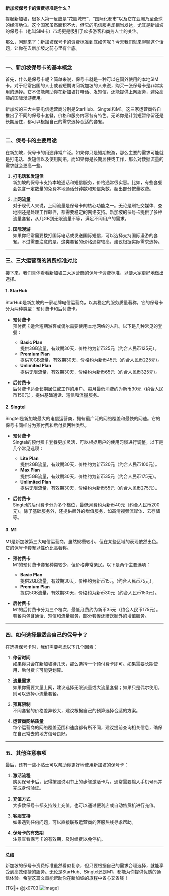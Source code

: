 **新加坡保号卡的资费标准是什么？**

提起新加坡，很多人第一反应是“花园城市”、“国际化都市”以及它在亚洲乃至全球的经济地位。这个国家虽然面积不大，但它的电信服务却相当发达，尤其是新加坡的保号卡（也叫SIM卡）市场更是吸引了众多游客和商务人士的关注。

那么，问题来了：新加坡保号卡的资费标准到底如何呢？今天我们就来聊聊这个话题，让你在去新加坡之前心里有个底。

---

### 一、新加坡保号卡的基本概念

首先，什么是保号卡呢？简单来说，保号卡就是一种可以在国外使用的本地SIM卡。对于经常出国的人士或者短期访问新加坡的人来说，购买一张保号卡是非常实用的选择。它不仅能帮助你在新加坡打电话、发短信，还能提供上网服务，避免高额的国际漫游费用。

新加坡的三大主要电信运营商分别是StarHub、Singtel和M1。这三家运营商各自推出了不同的保号卡套餐，价格和服务内容各有特色。无论你是计划短暂停留还是长期居住，都可以根据自己的需求选择合适的套餐。

---

### 二、保号卡的主要用途

在新加坡，保号卡的用途非常广泛。如果你只是短期旅游，那么主要的需求可能就是打电话、发短信以及使用网络。而如果你是长期居住或工作，那么对数据流量的需求就会更高一些。

1. **打电话和发短信**  
   新加坡的保号卡支持本地通话和短信服务，价格通常很实惠。比如，有些套餐会包含一定数量的免费本地通话分钟数和短信条数，超出部分按量收费。

2. **上网流量**  
   对于现代人来说，上网流量是保号卡的核心功能之一。无论是刷社交媒体、查地图还是处理工作邮件，都需要稳定的网络支持。新加坡的保号卡提供了多种流量套餐，从几GB到无限流量不等，满足不同用户的需求。

3. **国际漫游**  
   如果你经常需要拨打国际电话或发送国际短信，可以选择支持国际漫游的套餐。不过需要注意的是，这类套餐的价格通常较高，建议根据实际需求选择。

---

### 三、三大运营商的资费标准对比

接下来，我们具体看看新加坡三大运营商的保号卡资费标准，以便大家更好地做出选择。

#### 1. StarHub

StarHub是新加坡的一家老牌电信运营商，以其稳定的服务质量著称。它的保号卡分为两种类型：预付费卡和后付费卡。

- **预付费卡**  
  预付费卡适合短期游客或偶尔需要使用本地网络的人群。以下是几种常见的套餐：

  - **Basic Plan**  
    提供3GB流量，有效期30天，价格约为新币25元（约合人民币125元）。
  - **Premium Plan**  
    提供10GB流量，有效期30天，价格约为新币45元（约合人民币225元）。
  - **Unlimited Plan**  
    提供无限流量，有效期30天，价格约为新币65元（约合人民币325元）。

- **后付费卡**  
  后付费卡适合长期居住或工作的用户。每月最低消费约为新币30元（约合人民币150元），提供基础通话、短信和流量服务。

#### 2. Singtel

Singtel是新加坡最大的电信运营商，拥有最广泛的网络覆盖和最快的网速。它的保号卡同样分为预付费和后付费两种类型。

- **预付费卡**  
  Singtel的预付费卡套餐更加灵活，可以根据用户的使用习惯进行调整。以下是几个常见选项：

  - **Lite Plan**  
    提供2GB流量，有效期30天，价格约为新币20元（约合人民币100元）。
  - **Max Plan**  
    提供5GB流量，有效期30天，价格约为新币35元（约合人民币175元）。
  - **Unlimited Plan**  
    提供无限流量，有效期30天，价格约为新币55元（约合人民币275元）。

- **后付费卡**  
  Singtel的后付费卡分为多个档位，最低月费约为新币40元（约合人民币200元）。除了基础服务外，还提供额外的增值服务，如高清视频流媒体、云存储等。

#### 3. M1

M1是新加坡第三大电信运营商，虽然规模较小，但在某些区域的表现依然出色。它的保号卡套餐以性价比高著称。

- **预付费卡**  
  M1的预付费卡套餐种类较少，但价格非常亲民。以下是两个主要选项：

  - **Basic Plan**  
    提供2GB流量，有效期30天，价格约为新币15元（约合人民币75元）。
  - **Premium Plan**  
    提供5GB流量，有效期30天，价格约为新币30元（约合人民币150元）。

- **后付费卡**  
  M1的后付费卡分为三个档次，最低月费约为新币35元（约合人民币175元）。套餐内包含通话、短信和流量服务，部分套餐还赠送额外的增值服务。

---

### 四、如何选择最适合自己的保号卡？

在选择保号卡时，我们需要考虑以下几个因素：

1. **停留时间**  
   如果你只会在新加坡待几天，那么选择一个预付费卡即可。如果需要长期使用，后付费卡可能更划算。

2. **流量需求**  
   如果你需要大量上网，建议选择无限流量或大流量套餐；如果只是偶尔使用，则可以选择小流量套餐。

3. **预算限制**  
   不同套餐的价格差异较大，建议根据自己的预算选择合适的方案。

4. **运营商网络质量**  
   每个运营商的网络覆盖范围和速度都有所不同，建议提前查询相关信息，确保在自己常去的地方信号良好。

---

### 五、其他注意事项

最后，还有一些小贴士可以帮助你更好地使用新加坡的保号卡：

1. **激活流程**  
   购买保号卡后，记得按照说明书上的步骤激活卡片。通常需要输入手机号码并完成身份验证。

2. **充值方式**  
   大多数保号卡都支持线上充值，也可以通过便利店或自动售货机进行充值。

3. **客服支持**  
   如果遇到任何问题，可以直接联系运营商的客服热线寻求帮助。

4. **保号卡的有效期**  
   注意查看保号卡的有效期，及时续费以免停机。

---

**总结**  

新加坡的保号卡资费标准虽然看似复杂，但只要根据自己的需求合理选择，就能享受到高效便捷的服务。无论是StarHub、Singtel还是M1，都能为你提供优质的通信体验。希望这篇文章能帮助你在新加坡的旅程中省心又省钱！

[TG💪+ @jx0703 ![Image](https://github.com/user-attachments/assets/dbca1d08-cadb-493c-b0ec-ad6f7a83f270)]